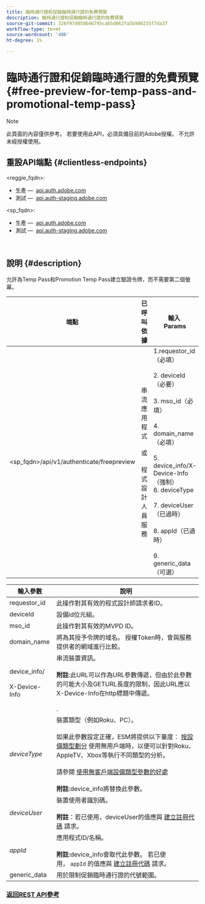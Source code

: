 ```yaml
---
title: 臨時通行證和促銷臨時通行證的免費預覽
description: 臨時通行證和促銷臨時通行證的免費預覽
source-git-commit: 326f97d058646795cab5d062fa5b980235f7da37
workflow-type: tm+mt
source-wordcount: '406'
ht-degree: 1%

---
```



# 臨時通行證和促銷臨時通行證的免費預覽 {#free-preview-for-temp-pass-and-promotional-temp-pass}

>[!NOTE]
>
>此頁面的內容僅供參考。 若要使用此API，必須具備目前的Adobe授權。 不允許未經授權使用。

## 重設API端點 {#clientless-endpoints}

&lt;reggie_fqdn>:

* 生產 —  [api.auth.adobe.com](http://api.auth.adobe.com/)
* 測試 —  [api.auth-staging.adobe.com](http://api.auth-staging.adobe.com/)

&lt;sp_fqdn>:

* 生產 —  [api.auth.adobe.com](http://api.auth.adobe.com/)
* 測試 —  [api.auth-staging.adobe.com](http://api.auth-staging.adobe.com/)

</br>

## 說明 {#description}

允許為Temp Pass和Promotion Temp Pass建立驗證令牌，而不需要第二個螢幕。


| 端點 | 已呼叫  </br>依據 | 輸入   </br>Params | HTTP  </br>方法 | 回應 | HTTP  </br>回應 |
| --- | --- | --- | --- | --- | --- |
| &lt;sp_fqdn>/api/v1/authenticate/freepreview | 串流應用程式</br></br>或</br></br>程式設計人員服務 | 1.requestor_id（必填）</br>    </br>2.  deviceId（必要）</br>    </br>3.  mso_id（必填）</br>    </br>4.  domain_name（必填）</br>    </br>5.  device_info/X-Device-Info（強制）</br>6.  deviceType</br>    </br>7.  deviceUser（已過時）</br>    </br>8.  appId（已過時）</br>    </br>9.  generic_data（可選） | POST | 成功的回應將是「204無內容」，表示Token已成功建立，且已準備好用於驗證流程。 | 204 — 無內容   </br>400 — 錯誤請求 |

<div>


| 輸入參數 | 說明 |
| --- | --- |
| requestor_id | 此操作對其有效的程式設計師請求者ID。 |
| deviceId | 設備id位元組。 |
| mso_id | 此操作對其有效的MVPD ID。 |
| domain_name | 將為其授予令牌的域名。 授權Token時，會與服務提供者的網域進行比較。 |
| device_info/</br></br>X-Device-Info | 串流裝置資訊。</br></br>**附註**:此URL可以作為URL參數傳遞，但由於此參數的可能大小及GETURL長度的限制，因此URL應以X-Device-Info在http標題中傳遞。 </br></br><!--See the full details in [Passing Device and Connection Information](http://tve.helpdocsonline.com/passing-device-information)-->. |
| _deviceType_ | 裝置類型（例如Roku、PC）。</br></br>如果此參數設定正確，ESM將提供以下量度： [按設備類型劃分](/help/authentication/entitlement-service-monitoring-overview.md#clientless_device_type) 使用無用戶端時，以便可以針對Roku、AppleTV、Xbox等執行不同類型的分析。</br></br>請參閱 [使用無客戶端設備類型參數的好處&#x200B;](/help/authentication/benefits-of-using-the-clientless-devicetype-parameter-in-pass-metrics.md)</br></br>**附註**:device_info將替換此參數。 |
| _deviceUser_ | 裝置使用者識別碼。</br></br>**附註**：若已使用，deviceUser的值應與 [建立註冊代碼](/help/authentication/registration-code-request.md) 請求。 |
| _appId_ | 應用程式ID/名稱。 </br></br>**附註**:device_info會取代此參數。 若已使用， `appId` 的值應與 [建立註冊代碼](/help/authentication/registration-code-request.md) 請求。 |
| generic_data | 用於限制促銷臨時通行證的代號範圍。 |


### [返回REST API參考](/help/authentication/rest-api-reference.md)
